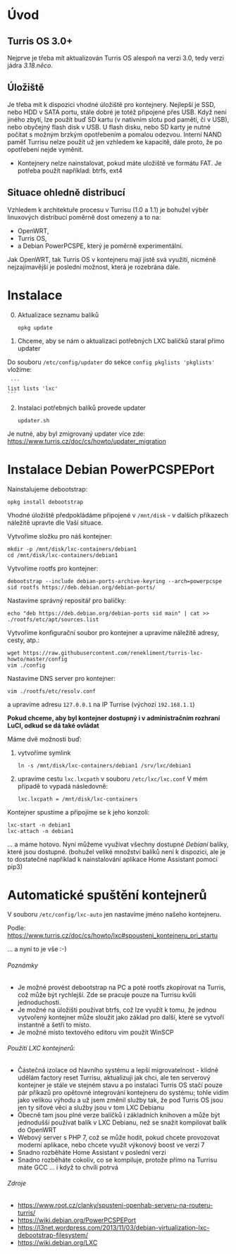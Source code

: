 # Úvod

## Turris OS 3.0+

Nejprve je třeba mít aktualizován Turris OS alespoň na verzi 3.0, tedy verzi jádra _3.18.něco_.

## Úložiště

Je třeba mít k dispozici vhodné úložiště pro kontejnery. Nejlepší je SSD, nebo HDD v SATA portu, stále dobré je totéž připojené přes USB. Když není jiného zbytí, lze použít buď SD kartu (v nativním slotu pod pamětí, či v USB), nebo obyčejný flash disk v USB. U flash disku, nebo SD karty je nutné počítat s možným brzkým opotřebením a pomalou odezvou. Interní NAND paměť Turrisu nelze použít už jen vzhledem ke kapacitě, dále proto, že po opotřebení nejde vyměnit.

* Kontejnery nelze nainstalovat, pokud máte uložiště ve formátu FAT. Je potřeba použít například: btrfs, ext4

## Situace ohledně distribucí

Vzhledem k architektuře procesu v Turrisu (1.0 a 1.1) je bohužel výběr linuxových distribucí poměrně dost omezený a to na:

- OpenWRT,
- Turris OS, 
- a Debian PowerPCSPE, který je poměrně experimentální.

Jak OpenWRT, tak Turris OS v kontejneru mají jistě svá využití, nicméně nejzajímavější je poslední možnost, která je rozebrána dále.


# Instalace

0. Aktualizace seznamu balíků

     ```
    opkg update
    ```
    
1. Chceme, aby se nám o aktualizaci potřebných LXC balíčků staral přímo updater

  Do souboru ```/etc/config/updater``` do sekce  ```config pkglists 'pkglists'```  vložíme:

     ```
    list lists 'lxc' 
    ```
    
2. Instalaci potřebných balíků provede updater

    ```
    updater.sh
    ``` 
Je nutné, aby byl zmigrovaný updater více zde: https://www.turris.cz/doc/cs/howto/updater_migration 

# Instalace Debian PowerPCSPEPort

Nainstalujeme debootstrap:
```
opkg install debootstrap
```

Vhodné úložiště předpokládáme připojené v `/mnt/disk` - v dalších příkazech náležitě upravte dle Vaší situace.

Vytvoříme složku pro náš kontejner:
```
mkdir -p /mnt/disk/lxc-containers/debian1
cd /mnt/disk/lxc-containers/debian1
```

Vytvoříme rootfs pro kontejner:
```
debootstrap --include debian-ports-archive-keyring --arch=powerpcspe sid rootfs https://deb.debian.org/debian-ports/
```

Nastavíme správný repositář pro balíčky:
```
echo "deb https://deb.debian.org/debian-ports sid main" | cat >> ./rootfs/etc/apt/sources.list
```

Vytvoříme konfigurační soubor pro kontejner a upravíme náležitě adresy, cesty, atp.:
```  
wget https://raw.githubusercontent.com/renekliment/turris-lxc-howto/master/config
vim ./config
```

Nastavíme DNS server pro kontejner:
```
vim ./rootfs/etc/resolv.conf
```
a upravíme adresu `127.0.0.1` na IP Turrise (výchozí `192.168.1.1`)


**Pokud chceme, aby byl kontejner dostupný i v administračním rozhraní LuCI, odkud se dá také ovládat**

Máme dvě možnosti buď:

1. vytvoříme symlink

     ```
   ln -s /mnt/disk/lxc-containers/debian1 /srv/lxc/debian1 
    ```
    
2. upravíme cestu ```lxc.lxcpath``` v souboru ```/etc/lxc/lxc.conf```
     V mém případě to vypadá následovně:

    ```
    lxc.lxcpath = /mnt/disk/lxc-containers
    ``` 

Kontejner spustíme a připojíme se k jeho konzoli:
```
lxc-start -n debian1
lxc-attach -n debian1
```

... a máme hotovo. Nyní můžeme využívat všechny dostupné _Debianí_ balíky, které jsou dostupné. (bohužel veliké množství balíků není k dispozici, ale je to dostatečné například k nainstalování aplikace Home Assistant pomocí pip3)

# Automatické spuštění kontejnerů
V souboru `/etc/config/lxc-auto` jen nastavíme jméno našeho kontejneru.

Podle: https://www.turris.cz/doc/cs/howto/lxc#spousteni_kontejneru_pri_startu

... a nyní to je vše :-)

###### Poznámky
- Je možné provést debootstrap na PC a poté rootfs zkopírovat na Turris, což může být rychlejší. Zde se pracuje pouze na Turrisu kvůli jednoduchosti.
- Je možné na úložišti používat btrfs, což lze využít k tomu, že jednou vytvořený kontejner může sloužit jako základ pro další, které se vytvoří instantně a šetří to místo.
- Je možné místo textového editoru vim použít WinSCP

###### Použití LXC kontejnerů:
- Částečná izolace od hlavního systému a lepší migrovatelnost - klidně udělám factory reset Turrisu, aktualizuji jak chci, ale ten serverový kontejner je stále ve stejném stavu a po instalaci Turris OS stačí pouze pár příkazů pro opětovné integrování kontejneru do systému; tohle vidím jako velikou výhodu a už jsem změnil služby tak, že pod Turris OS jsou jen ty síťové věci a služby jsou v tom LXC Debianu
- Öbecně tam jsou plné verze balíčků i základních knihoven a může být jednodušší používat balík v LXC Debianu, než se snažit kompilovat balík do OpenWRT
- Webový server s PHP 7, což se může hodit, pokud chcete provozovat moderní aplikace, nebo chcete využít výkonový boost ve verzi 7
- Snadno rozběháte Home Assistant v poslední verzi
- Snadno rozběháte cokoliv, co se kompiluje, protože přímo na Turrisu máte GCC ... i když to chvíli potrvá


###### Zdroje
- https://www.root.cz/clanky/spusteni-openhab-serveru-na-routeru-turris/
- https://wiki.debian.org/PowerPCSPEPort
- https://l3net.wordpress.com/2013/11/03/debian-virtualization-lxc-debootstrap-filesystem/
- https://wiki.debian.org/LXC
